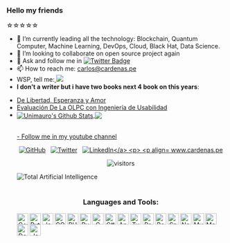 ### Hello my friends ###
☆☆☆☆☆
- 🌱 I’m currently leading all the technology: Blockchain, Quantum Computer, Machine Learning, DevOps, Cloud, Black Hat, Data Science.
- 👯 I’m looking to collaborate on open source project again 
- 💬 Ask and follow me in  [![Twitter Badge](https://img.shields.io/badge/-@unimauro-1ca0f1?style=flat-square&labelColor=1ca0f1&logo=twitter&logoColor=white&link=https://twitter.com/unimauro)](https://twitter.com/unimauro)
- 📫 How to reach me: carlos@cardenas.pe
- WSP, tell me:<a href="https://wa.me/51940584307?text=Hello%20Carlos">
    <img src="https://img.shields.io/badge/WHATSAPP-%2325D366.svg?&style=for-the-badge&logo=whatsapp&logoColor=white" />    
  </a>
- <b>I don't a writer but i have two books next 4 book on this years</b>:
<ul>
<li> <a href="https://leanpub.com/de_libertad_esperanza_y_amor"> De Libertad, Esperanza y Amor </a></li>
<li> <a href="https://leanpub.com/evaluacion_de_la_olpc_con_ingeniera_de_usabilidad">Evaluación De La OLPC con Ingeniería de Usabilidad </a></li>
<li> <a href="https://leanpub.com/rust> rust in progres to finisj.d diff </a></li>
</ul>

<p align = "center">
  <img align="center" src="https://readme-stats-github.vercel.app/api?username=unimauro&show_icons=true&include_all_commits=true&count_private=true&theme=radical" alt="Unimauro's Github Stats" />
  <img align="center" src="https://readme-stats-github.vercel.app/api/top-langs/?username=unimauro&theme=radical&count_private=true" />
</p>
</br>
- Follow me in <a href="https://www.youtube.com/channel/UCUDcs3s8Src2jP3-xa-aV1w?view_as=subscriber">my youtube channel </a>

<!--
![Unimauro's github stats](https://github-readme-stats.vercel.app/api/?username=unimauro&show_icons=true&title_color=5ac0a5&icon_color=79ff97&text_color=edf2f7&bg_color=151515)
![Unimauro's github Programming stats](https://github-readme-stats.vercel.app/api/top-langs/?username=unimauro&show_icons=true&hide_border=true")
-->

<p align="center"=>
	<a href="https://github.com/unimauro"><img src="https://img.shields.io/github/followers/unimauro.svg?label=GitHub&style=social" alt="GitHub"></a>&nbsp;&nbsp;
	<a href="https://twitter.com/unimauro"><img src="https://img.shields.io/twitter/follow/unimauro?label=Twitter&style=social" alt="Twitter"></a>&nbsp;&nbsp;
	<a href="https://www.linkedin.com/in/carloscardenasf/"><img src="https://img.shields.io/badge/LinkedIn--_.svg?style=social&logo=linkedin" alt="LinkedIn</a>
<p>
<p align="center">
<a href="https://www.cardenas.pe/">www.cardenas.pe</a>
</p>
<p align="center">
    <img align="center" alt="visitors" src="https://visitor-badge.laobi.icu/badge?page_id=unimauro.unimauro" />
</p>

<img src="https://www.dreducationconsulting.com/wp-content/uploads/2021/07/arti.jpeg" alt="Total Artificial Intelligence">
<center>
<br />


### Languages and Tools:

<img align="left" alt="C++" width="26px" src="https://cdn.jsdelivr.net/npm/simple-icons@3.4.0/icons/cplusplus.svg" />
<img align="left" alt="Python" width="26px" src="https://cdn.jsdelivr.net/npm/simple-icons@3.4.0/icons/python.svg" />
<img align="left" alt="Java" width="26px" src="https://cdn.jsdelivr.net/npm/simple-icons@3.4.0/icons/java.svg" />
<img align="left" alt="GO" width="26px" src="https://cdn.jsdelivr.net/npm/simple-icons@3.4.0/icons/go.svg" />
<img align="left" alt="PHP" width="26px" src="https://cdn.jsdelivr.net/npm/simple-icons@3.4.0/icons/php.svg" />
<img align="left" alt="Ruby" width="26px" src="https://cdn.jsdelivr.net/npm/simple-icons@3.4.0/icons/ruby.svg" />
<img align="left" alt="C" width="26px" src="https://cdn.jsdelivr.net/npm/simple-icons@3.4.0/icons/c.svg" />
<img align="left" alt="C#" width="26px" src="https://cdn.jsdelivr.net/npm/simple-icons@3.4.0/icons/csharp.svg" />
<img align="left" alt="Angular" width="26px" src="https://cdn.jsdelivr.net/npm/simple-icons@3.4.0/icons/angular.svg" />
<img align="left" alt="Typescript" width="26px" src="https://cdn.jsdelivr.net/npm/simple-icons@3.4.0/icons/typescript.svg" />
<img align="left" alt="React" width="26px" src="https://cdn.jsdelivr.net/npm/simple-icons@3.4.0/icons/react.svg" />
<img align="left" alt="Bootstrap" width="26px" src="https://cdn.jsdelivr.net/npm/simple-icons@3.4.0/icons/bootstrap.svg" />
<img align="left" alt="SpringBoot" width="26px" src="https://cdn.jsdelivr.net/npm/simple-icons@3.4.0/icons/spring.svg" />
<img align="left" alt="Node.js" width="26px" src="https://cdn.jsdelivr.net/npm/simple-icons@3.4.0/icons/node-dot-js.svg" />
<img align="left" alt="MySQL" width="26px" src="https://cdn.jsdelivr.net/npm/simple-icons@3.4.0/icons/mysql.svg" />
<img align="left" alt="MongoDB" width="26px" src="https://cdn.jsdelivr.net/npm/simple-icons@3.4.0/icons/mongodb.svg" />
<img align="left" alt="Docker" width="26px" src="https://cdn.jsdelivr.net/npm/simple-icons@3.4.0/icons/docker.svg" />
<img align="left" alt="Jasmine" width="26px" src="https://cdn.jsdelivr.net/npm/simple-icons@3.4.0/icons/jasmine.svg" />

</center>
